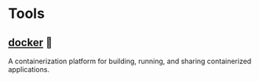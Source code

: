# Tools

## [docker](https://www.docker.com/) :star2:  

A containerization platform for building, running, and sharing containerized applications.
